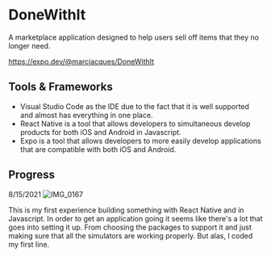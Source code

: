 # DoneWithIt

A marketplace application designed to help users sell off items that they no longer need.

https://expo.dev/@marcjacques/DoneWithIt

## Tools & Frameworks

- Visual Studio Code as the IDE due to the fact that it is well supported and almost has everything in one place.
- React Native is a tool that allows developers to simultaneous develop products for both iOS and Android in Javascript.
- Expo is a tool that allows developers to more easily develop applications that are compatible with both iOS and Android.


## Progress 
8/15/2021
![IMG_0167](https://user-images.githubusercontent.com/39604945/129483386-1dcee879-b6d0-4582-8ff1-feb3dc5d9827.PNG)

This is my first experience building something with React Native and in Javascript. In order to get an application going it seems like there's a lot that goes into setting it up. From choosing the packages to support it and just making sure that all the simulators are working properly. But alas, I coded my first line. 
